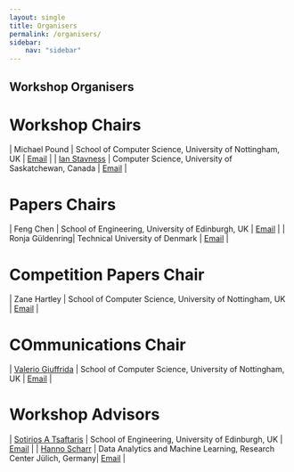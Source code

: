 ```yaml
---
layout: single
title: Organisers
permalink: /organisers/
sidebar:
    nav: "sidebar"
---
```


## Workshop Organisers

# Workshop Chairs
| Michael Pound | School of Computer Science, University of Nottingham, UK | [Email](mailto:michael.pound@nottingham.ac.uk) |
| [Ian Stavness](https://www.cs.usask.ca/faculty/stavness/) | Computer Science, University of Saskatchewan, Canada | [Email](mailto:ian.stavness@usask.ca) |

# Papers Chairs
| Feng Chen | School of Engineering, University of Edinburgh, UK | [Email](mailto:feng.chen@ed.ac.uk) |
| Ronja Güldenring| Technical University of Denmark | [Email](mailto:ronjag@dtu.dk) |

# Competition Papers Chair

| Zane Hartley | School of Computer Science, University of Nottingham, UK | [Email](mailto:zane.hartley@nottingham.ac.uk) |

# COmmunications Chair

| [Valerio Giuffrida](http://www.valeriogiuffrida.academy) | School of Computer Science, University of Nottingham, UK  | [Email](mailto:valerio.giuffrida@nottingham.ac.uk) |

# Workshop Advisors

| [Sotirios A Tsaftaris](https://vios.science/) | School of Engineering, University of Edinburgh, UK | [Email](mailto:s.tsaftaris@ed.ac.uk) |
| [Hanno Scharr](https://www.fz-juelich.de/profile/scharr_h) | Data Analytics and Machine Learning, Research Center Jülich, Germany| [Email](mailto:h.scharr@fz-juelich.de) | 



